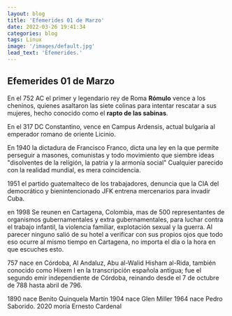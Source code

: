 ```yaml
---
layout: blog
title: 'Efemerides 01 de Marzo'
date: 2022-03-26 19:41:34
categories: blog
tags: Linux
image: '/images/default.jpg'
lead_text: 'Efemerides.'
---
```


## Efemerides 01 de Marzo

En el 752 AC el primer y legendario rey de Roma **Rómulo** vence a los cheninos, quienes asaltaron las siete colinas para intentar rescatar a sus mujeres, hecho conocido como el **rapto de las sabinas**.

En el 317 DC Constantino, vence en Campus Ardensis, actual bulgaria al emperador romano de oriente Licinio.

En 1940 la dictadura de Francisco Franco, dicta una ley en la que permite perseguir a masones, comunistas y todo movimiento que siembre ideas "disolventes de la relígión, la patria y la armonía social"  Cualquier parecido con la realidad mundial, es mera coincidencia.

1951 el partido guatemalteco de los trabajadores, denuncia que la CIA del democrático y bienintencionado JFK entrena mercenarios para invadir Cuba.

en 1998 Se reunen en Cartagena, Colombia, mas de 500 representantes de organismos gubernamentales y extra gubernamentales, para luchar contra el trabajo infantil, la violencia familiar, explotación sexual y la guerra.  Al parecer ninguno salió de su hotel a verificar con sus propios ojos que todo eso ocurre al mismo tiempo en Cartagena, no importa el día o la hora en que escuches esto.

757 nace en Córdoba, Al Andaluz, Abu al-Walid Hisham al-Rida, también conocido como Hixem I en la transcripción española antigua; fue el segundo emir independiente de Córdoba, reinando desde el 7 de octubre de 788 hasta abril de 796.

1890 nace Benito Quinquela Martín
1904 nace Glen Miller
1964 nace Pedro Saborido.
2020 moría Ernesto Cardenal

